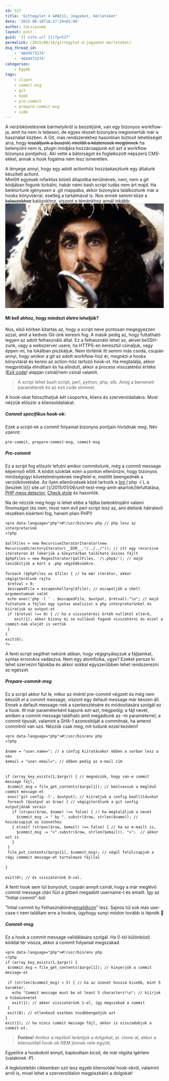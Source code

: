 ```yaml
---
id: 517
title: 'Gittegylet 4 &#8211; Jegyeket, bérleteket'
date: '2015-08-18T18:27:29+02:00'
author: tacsiazuma
layout: post
guid: '{{ site.url }}/?p=517'
permalink: /2015/08/18/gittegylet-4-jegyeket-berleteket/
dsq_thread_id:
    - '4044573274'
    - '4044573274'
categories:
    - Egyéb
tags:
    - client
    - commit-msg
    - git
    - hook
    - pre-commit
    - prepare-commit-msg
    - side
---
```


A verziókövetésnek bármelyikről is beszéljünk, van egy bizonyos workflow-ja, amit ha nem is teljesen, de egyes részeit bizonyára megismertük már a használat közben. A Git, más rendszerekhez hasonlóan biztosít lehetőséget arra, hogy <span style="text-decoration: line-through;">leszálljunk a buszról, mielőtt a közteresek megjönnek</span> ha belenyúlni nem is, plugin módjára hozzácsapjunk ezt azt a workflow bizonyos pontjaihoz. Aki vette a bátorságot és foglalkozott népszerű CMS-ekkel, annak a hook fogalma nem lesz ismeretlen.

A lényege annyi, hogy egy adott actionhöz hozzáakasztunk egy általunk készített actiont.  
Mielőtt egyesek infarktus közeli állapotba kerülnének, nem, nem a git kódjában fogunk túrkálni, habár némi bash script tudás nem árt majd. Ha beletúrtunk igényesen a .git mappába, akkor bizonyára találkoztunk már a hooks könyvtárral, esetleg a tartalmával is. Nos ennek semmi köze a <span style="text-decoration: line-through;">kalauzokhoz</span> kalózokhoz, viszont a témánkhoz annál inkább:![Captain_Hook_(Hook)](assets/uploads/2015/05/Captain_Hook_Hook-1024x673.jpg)

#### Mi kell ahhoz, hogy mindezt életre leheljük?

Nos, első körben kitartás az, hogy a script neve pontosan megegyezzen azzal, amit a kedves Git-ünk keresni fog. A másik pedig az, hogy futtatható legyen az adott felhasználó által. Ez a felhasználó lehet az, akivel beSSH-zunk, vagy a webszerver usere, ha HTTPS-en keresztül csináljuk, vagy éppen mi, ha lokálban piszkáljuk. Nem történik itt semmi más csoda, csupán annyi, hogy amikor a git az adott workflow-hoz ér, megnézi a hooks könyvtárat és keresi az action-höz tartozó hook-ot. Ha megtalálja, akkor megpróbálja elindítani és ha elindult, akkor a process visszatérési értéke ([Exit code](https://en.wikipedia.org/wiki/Exit_status#POSIX)) alapján csinál/nem csinál valamit.

> A script lehet bash script, perl, python, php, stb. Amíg a bemeneti paraméterek és az exit code stimmel.

A hook-okat feloszthatjuk két csoportra, kliens és szerveroldaliakra. Most nézzük először a kliensoldaliakat:

##### Commit specifikus hook-ok:

Ezek a script-ek a commit folyamat bizonyos pontjain hívódnak meg. Név szerint:

```
pre-commit, prepare-commit-msg, commit-msg
```

##### Pre-commit

Ez a script fog először lefutni amikor commitolunk, még a commit message képernyő előtt. A kódot szokták ezen a ponton ellenőrízni, hogy bizonyos minőségügyi követelményeknek megfelel-e, mielőtt beengednék a verziókövetésbe. Az ilyen ellenőrzések közé tartozik a [lint ](https://en.wikipedia.org/wiki/Lint_(software))( php -l ), a [tesztek ]({{ site.url }}/2015/01/06/unit-test-meg-amit-akartok/)lefuttatása, [PHP mess detector](http://phpmd.org/), [Check style](https://github.com/PHPCheckstyle/phpcheckstyle) és hasonlók.

Na de nézzük meg hogy is lehet ebbe a fájlba beleoktrojálni valami finomságot (és nem, most nem evil perl script lesz az, ami életünk hátralevő részében kísérteni fog, hanem plain PHP)!

```
<pre data-language="php">#!/usr/bin/env php // php lesz az interpreterünk
<?php 

$allFiles = new RecursiveIteratorIterator(new RecursiveDirectoryIterator(__DIR__."/../../")); // itt egy recursive iteratoron át lekérjük a könyvtárban található összes fájlt
$phpFiles = new RegexIterator($allFiles, '/\.php$/'); // majd leszűkítjük a kört a .php végződésűekre.

foreach ($phpFiles as $file) { // ha már iterátor, akkor végigiterálunk rajta
 $retval = 0; 
 $escapedFile = escapeshellarg($file); // escapeljük a shell argumentumnak valót
 echo exec('php -l ' . $escapedFile, $output, $retval)."\n"; // majd futtatunk a fájlon egy syntax analízist a php interpreterünkel és kiíratjuk az output-ot
 if ($retval !== 0) { // ha a visszatérési érték nullától eltérő,
    exit(1); akkor bizony mi se nullával fogunk visszatérni és ezzel a commit-nak elejét is vettük
 } 
} 
exit(0);
?>
```

A fenti script segíthet nekünk abban, hogy végignyálazzuk a fájljainkat, syntax errorokra vadászva. Nem egy atomfizika, ugye? Ezeket persze ki lehet szervezni fájlokba és akkor sokkal egyszerűbben lehet rendszerezni az egészet.

##### Prepare-commit-msg

Ez a script akkor fut le, mikor az iménti pre-commit végzett és még nem készült el a commit message, viszont egy default message már készen áll. Ennek a default message-nek a szerkesztésére és módosítására szolgál ez a hook. Itt már paraméterként kapunk ezt-azt, mégpedig: a fájl nevét, amiben a commit message található amit megadtunk az -m paraméterrel, a commit típusát, valamint a SHA-1 azonosítóját a commitnak, ha amend commitról van szó. Nézzük csak meg, mit tudunk ezzel kezdeni!

```
<pre data-language="php">#!/usr/bin/env php
<?php 

$name = "user.name="; // a config kiíratásakor ebben a sorban lesz a név
$email = "user.email="; // ebben pedig az e-mail cím


if (array_key_exists(1,$argv)) { // megnézzük, hogy van-e commit message fájl, 
 $commit_msg = file_get_contents($argv[1]); // beolvassuk a meglévő commit message-et
 exec('git config -l', $output); // kiíratjuk a config beállításokat
 foreach ($output as $row) { // végigiterálunk a git config outputjának sorain
   if (strpos($row, $name) !== false) { // ha megtaláljuk a nevet
     $commit_msg .= " by ". substr($row, strlen($name)); // hozzácsapjuk az üzenethez
   } elseif (strpos($row, $email) !== false) { // ha az e-mailt is,
     $commit_msg .= "<".substr($row, strlen($email)). ">";  // akkor azt is
   }
 }
 file_put_contents($argv[1], $commit_msg); // végül felülcsapjuk a régi commmit message-et tartalmazó fájllal
 
}

exit(0); // és visszatérünk 0-val.
```

A fenti hook sem túl bonyolult, csupán annyit csinál, hogy a már meglévő commit message után fűzi a gitben megadott username-t és emailt. Így az "Initial commit"-ból

"Intial commit by Felhasználónév<email@cim>" lesz. Sajnos túl sok más use-case-t nem találtam erre a hookra, úgyhogy sunyi módon tovább is lépnék 🙂

##### Commit-msg

Ez a hook a commit message validálására szolgál. Ha 0-tól különböző kóddal tér vissza, akkor a commit folyamat megszakad.

```
<pre data-language="php">#!/usr/bin/env php
<?php
if (array_key_exists(1,$argv)) {
 $commit_msg = file_get_contents($argv[1]); // kinyerjük a commit message-et
 
 if (strlen($commit_msg) < 5) { // ha az üzenet hossza kisebb, mint 5 karakter,
   echo "Commit message must be at least 5 characters!\n"; // kiírjuk a hibaüzenetet
   exit(1); // akkor visszatérünk 1-el, így megszakad a commit
 }
 exit(0); // ellenkező esetben továbbengedjük azt
}
exit(1); // ha nincs commit message fájl, akkor is visszadobjuk a commit-ot.

```

> **Fontos!** Amikor a repóból lerántjuk a dolgokat, pl. clone-al, akkor a kliensoldali hook-ok NEM jönnek vele együtt,

Egyelőre a hookokról ennyit, kapkodtam kicsit, de már régóta ígértem (valakinek :P).

A legközelebbi cikkemben szó lesz egyéb kliensoldal hook-okról, valamint arról is, mivel lehet a szerveroldalon megpiszkálni a dolgokat!